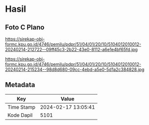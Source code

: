 # Hasil

## Foto C Plano

https://sirekap-obj-formc.kpu.go.id/4746/pemilu/pdpr/51/04/01/20/10/5104012010012-20240214-212722--09ff45c3-2b22-43e0-8112-a6e1e4bf65fd.jpg

https://sirekap-obj-formc.kpu.go.id/4746/pemilu/pdpr/51/04/01/20/10/5104012010012-20240214-215234--98d8d680-09cc-4ebd-a5e0-5d1a2c384828.jpg


## Metadata

| Key        | Value               |
| ---------- | ------------------- |
| Time Stamp | 2024-02-17 13:05:41 |
| Kode Dapil | 5101                |



